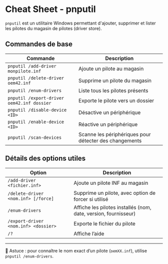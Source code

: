 
# Cheat Sheet - pnputil

`pnputil` est un utilitaire Windows permettant d'ajouter, supprimer et lister les pilotes du magasin de pilotes (driver store).

## Commandes de base

| Commande                                     | Description |
|---------------------------------------------|-------------|
| `pnputil /add-driver monpilote.inf`         | Ajoute un pilote au magasin |
| `pnputil /delete-driver oem42.inf`          | Supprime un pilote du magasin |
| `pnputil /enum-drivers`                     | Liste tous les pilotes présents |
| `pnputil /export-driver oem42.inf dossier`  | Exporte le pilote vers un dossier |
| `pnputil /disable-device <ID>`              | Désactive un périphérique |
| `pnputil /enable-device <ID>`               | Réactive un périphérique |
| `pnputil /scan-devices`                     | Scanne les périphériques pour détecter des changements |

## Détails des options utiles

| Option | Description |
|--------|-------------|
| `/add-driver <fichier.inf>` | Ajoute un pilote INF au magasin |
| `/delete-driver <nom.inf> [/force]` | Supprime un pilote, avec option de forcer si utilisé |
| `/enum-drivers` | Affiche les pilotes installés (nom, date, version, fournisseur) |
| `/export-driver <nom.inf> <dossier>` | Exporte le fichier du pilote |
| `/?` | Affiche l’aide |

---

📝 Astuce : pour connaître le nom exact d’un pilote (`oemXX.inf`), utilise `pnputil /enum-drivers`.
